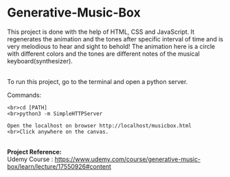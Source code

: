 # Generative-Music-Box
This project is done with the help of HTML, CSS and JavaScript. It regenerates the animation and the tones after specific interval of time and is very melodious to hear and sight to behold! The animation here is a circle with different colors and the tones are different notes of the musical keyboard(synthesizer).

<br>To run this project, go to the terminal and open a python server. 

Commands: 
```
<br>cd [PATH]
<br>python3 -m SimpleHTTPServer

Open the localhost on browser http://localhost/musicbox.html
<br>Click anywhere on the canvas. 
```
<br> <b>Project Reference: </b></br>
Udemy Course : https://www.udemy.com/course/generative-music-box/learn/lecture/17550926#content

